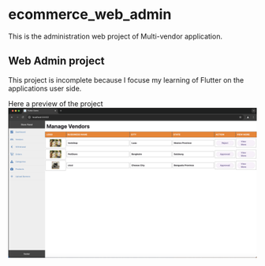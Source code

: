 # ecommerce_web_admin

This is the administration web project of Multi-vendor application.

## Web Admin project

This project is incomplete because I focuse my learning of Flutter on the applications user side.

Here a preview of the project
![Home page Multi-vendor buyer side](../../images/multivendor/multivendor_manager.png)

